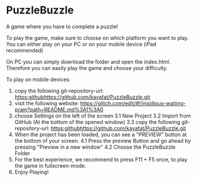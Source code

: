 # PuzzleBuzzle
A game where you have to complete a puzzle!

To play the game, make sure to choose on which platform you want to play.
You can either play on your PC or on your mobile device (iPad recommended)

On PC you can simply download the folder and open the index.html. Therefore you can easily play the game and choose your difficulty.

To play on mobile devices: 
  1. copy the following git-repository-url: [https:github](https://github.com/kayafat/PuzzleBuzzle.git)https://github.com/kayafat/PuzzleBuzzle.git
  2. visit the following website: https://glitch.com/edit/#!/insidious-waiting-pram?path=README.md%3A1%3A0
  3. choose Settings on the left of the screen
       3.1 New Project
       3.2 Import from GitHub (At the bottom of the opened window)
       3.3 copy the following git-repository-url: [https:github](https://github.com/kayafat/PuzzleBuzzle.git)https://github.com/kayafat/PuzzleBuzzle.git
  4. When the project has been loaded, you can see a "PREVIEW" button at the bottom of your screen.
       4.1 Press the preview Button and go ahead by pressing "Preview in a new window"
       4.2 Choose the PuzzleBuzzle Folder
  5. For the best experience, we recommend to press F11 + F5 once, to play the game in fullscreen-mode.
  6. Enjoy Playing!
